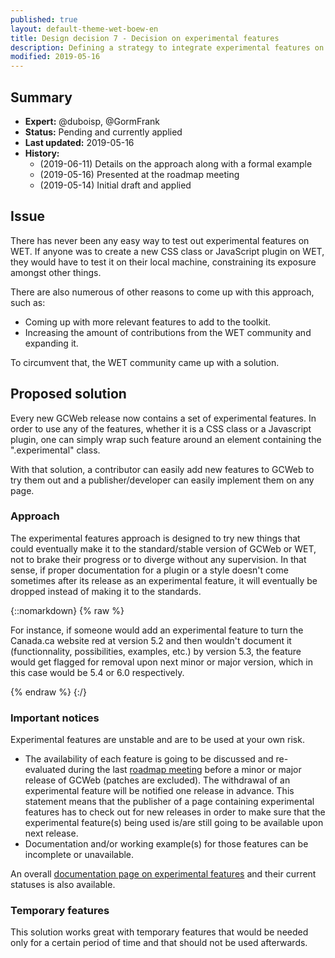 ```yaml
---
published: true
layout: default-theme-wet-boew-en
title: Design decision 7 - Decision on experimental features
description: Defining a strategy to integrate experimental features on the WET
modified: 2019-05-16
---
```


## Summary

* **Expert:** @duboisp, @GormFrank
* **Status:** Pending and currently applied
* **Last updated:** 2019-05-16
* **History:**
	* (2019-06-11) Details on the approach along with a formal example
	* (2019-05-16) Presented at the roadmap meeting
	* (2019-05-14) Initial draft and applied

## Issue

There has never been any easy way to test out experimental features on WET. If anyone was to create a new CSS class or JavaScript plugin on WET, they would have to test it on their local machine, constraining its exposure amongst other things.

There are also numerous of other reasons to come up with this approach, such as: 

* Coming up with more relevant features to add to the toolkit.
* Increasing the amount of contributions from the WET community and expanding it.

To circumvent that, the WET community came up with a solution.

## Proposed solution

Every new GCWeb release now contains a set of experimental features. In order to use any of the features, whether it is a CSS class or a Javascript plugin, one can simply wrap such feature around an element containing the ".experimental" class.

With that solution, a contributor can easily add new features to GCWeb to try them out and a publisher/developer can easily implement them on any page.

### Approach

The experimental features approach is designed to try new things that could eventually make it to the standard/stable version of GCWeb or WET, not to brake their progress or to diverge without any supervision. In that sense, if proper documentation for a plugin or a style doesn't come sometimes after its release as an experimental feature, it will eventually be dropped instead of making it to the standards. 

{::nomarkdown}
{% raw %}
<p class="alert alert-info">For instance, if someone would add an experimental feature to turn the Canada.ca website red at version 5.2 and then wouldn't document it (functionnality, possibilities, examples, etc.) by version 5.3, the feature would get flagged for removal upon next minor or major version, which in this case would be 5.4 or 6.0 respectively.</p>
{% endraw %}
{:/}

### Important notices

Experimental features are unstable and are to be used at your own risk.

* The availability of each feature is going to be discussed and re-evaluated during the last [roadmap meeting](../roadmap-en.html) before a minor or major release of GCWeb (patches are excluded). The withdrawal of an experimental feature will be notified one release in advance. This statement means that the publisher of a page containing experimental features has to check out for new releases in order to make sure that the experimental feature(s) being used is/are still going to be available upon next release.
* Documentation and/or working example(s) for those features can be incomplete or unavailable.

An overall [documentation page on experimental features](https://wet-boew.github.io/themes-dist/GCWeb/experimental-en.html) and their current statuses is also available.

### Temporary features

This solution works great with temporary features that would be needed only for a certain period of time and that should not be used afterwards.